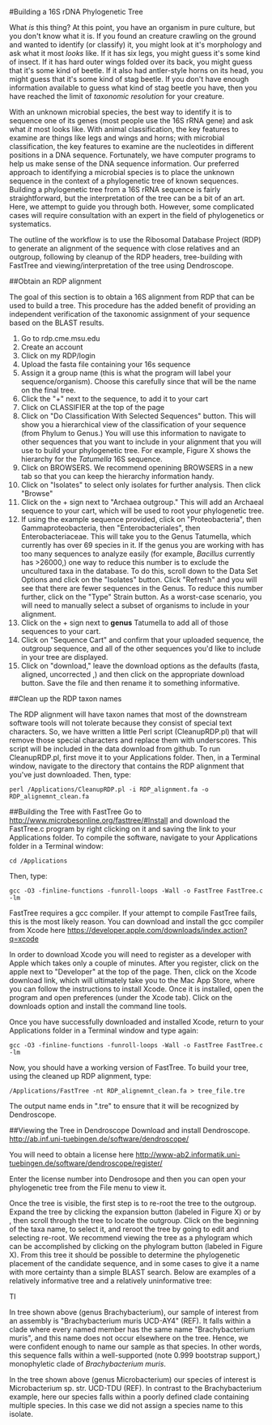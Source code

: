 #Building a 16S rDNA Phylogenetic Tree

What _is_ this thing? At this point, you have an organism in pure culture, but you don't know what it is. If you found an creature crawling on the ground and
wanted to identify (or classify) it, you might look at it's morphology and ask what it most _looks_ like. If it has six legs, you might guess it's some kind of
insect. If it has hard outer wings folded over its back, you might guess that it's some kind of beetle. If it also had antler-style horns on its head, you might
guess that it's some kind of stag beetle. If you don't have enough information available to guess what kind of stag beetle you have, then you have reached the
limit of *taxonomic resolution* for your creature. 

With an unknown microbial species, the best way to identify it is to sequence one of its genes (most people
use the 16S rRNA gene) and ask what _it_ most looks like. With animal classification, the key features to examine are things like legs and wings and horns; with microbial
classification, the key features to examine are the nucleotides in different positions in a DNA sequence. Fortunately, we have computer programs to help us make
sense of the DNA sequence information. Our preferred approach to identifying a microbial species is to place the unknown sequence in the context of a
phylogenetic tree of known sequences. Building a phylogenetic tree from a 16S rRNA sequence is fairly straightforward, but the interpretation of the tree can be
a bit of an art. Here, we attempt to guide you through both. However, some complicated cases will require consultation with an expert in the field of
phylogenetics or systematics.

The outline of the workflow is to use the Ribosomal Database Project (RDP) to generate an alignment of the sequence with close relatives and an outgroup,
following by cleanup of the RDP headers, tree-building with FastTree and viewing/interpretation of the tree using Dendroscope.

##Obtain an RDP alignment

The goal of this section is to obtain a 16S alignment from RDP that can be used to build a tree. This procedure has the added benefit of providing an independent verification of the taxonomic assignment of your sequence based on the BLAST results.

1. Go to rdp.cme.msu.edu 
2. Create an account 
3. Click on my RDP/login 
4. Upload the fasta file containing your 16s sequence 
5. Assign it a group name (this is what the program will label your sequence/organism). Choose this carefully since that will be the name on the final tree. 
6. Click the "+" next to the sequence, to add it to your cart
7. Click on CLASSIFIER at the top of the page
8. Click on "Do Classification With Selected Sequences" button. This will show you a hierarchical view of the classification of your sequence (from Phylum to Genus.) You will use this information to navigate to other sequences that you want to include in your alignment that you will use to build your phylogenetic tree. For example, Figure X shows the hierarchy for the _Tatumella_ 16S sequence. 
8. Click on BROWSERS. We recommend openining BROWSERS in a new tab so that you can keep the hierarchy information handy.
9. Click on "Isolates" to select only isolates for further analysis.  Then click "Browse"
10. Click on the + sign next to "Archaea outgroup." This will add an Archaeal sequence to your cart, which will be used to root your phylogenetic tree.
11. If using the example sequence provided, click on "Proteobacteria", then Gammaproteobacteria, then "Enterobacteriales", then Enterobacteriaceae. This will take you to the Genus Tatumella, which currently has over 69 species in it. If the genus you are working with has too many sequences to analyze easily (for example, _Bacillus_ currently has >26000,) one way to reduce this number is to exclude the uncultured taxa in the database. To do this, scroll down to the Data Set Options and click on the "Isolates" button. Click "Refresh" and you will see that there are fewer sequences in the Genus. To reduce this number further, click on the "Type" Strain button. As a worst-case scenario, you will need to manually select a subset of organisms to include in your alignment.
12. Click on the + sign next to **genus** Tatumella to add all of those sequences to your cart.
13. Click on "Sequence Cart" and confirm that your uploaded sequence, the outgroup sequence, and all of the other sequences you'd like to include in your tree are displayed.
14. Click on "download," leave the download options as the defaults (fasta, aligned, uncorrected ,) and then click on the appropriate download button. Save the file and then rename it to something informative.

##Clean up the RDP taxon names

The RDP alignment will have taxon names that most of the downstream software tools will not tolerate because they consist of special text characters. So, we have written a little Perl script (CleanupRDP.pl) that will remove those special characters and replace them with underscores. This script will be included in the data download from github. To run CleanupRDP.pl, first move it to your Applications folder. Then, in a Terminal window, navigate to the directory that contains the RDP alignment that you've just downloaded. Then, type:

    perl /Applications/CleanupRDP.pl -i RDP_alignment.fa -o RDP_alignemnt_clean.fa

##Building the Tree with FastTree 
Go to http://www.microbesonline.org/fasttree/#Install
and download the FastTree.c program by right clicking on it and saving the link to your Applications folder. To compile the software, navigate to your Applications folder in a Terminal window:

    cd /Applications
Then, type:

    gcc -O3 -finline-functions -funroll-loops -Wall -o FastTree FastTree.c -lm

FastTree requires a gcc compiler. If your attempt to compile FastTree fails, this is the most likely reason. You can download and install the gcc compiler from Xcode here https://developer.apple.com/downloads/index.action?q=xcode

In order to download Xcode you will need to register as a developer with Apple which takes only a couple of minutes. After you register, click on the apple next to "Developer" at the top of the page. Then, click on the Xcode download link, which will ultimately take you to the Mac App Store, where you can follow the instructions to install Xcode. Once it is installed, open the program and open preferences (under the Xcode tab). Click on the downloads option and install the command line tools. 

Once you have successfully downloaded and installed Xcode, return to your Applications folder in a Terminal window and type again:

    gcc -O3 -finline-functions -funroll-loops -Wall -o FastTree FastTree.c -lm
    
Now, you should have a working version of FastTree. To build your tree, using the cleaned up RDP alignment, type:

    /Applications/FastTree -nt RDP_alignemnt_clean.fa > tree_file.tre 

The output name ends in ".tre" to ensure that it will be recognized by Dendroscope.

##Viewing the Tree in Dendroscope
Download and install Dendroscope.
http://ab.inf.uni-tuebingen.de/software/dendroscope/

You will need to obtain a license here
http://www-ab2.informatik.uni-tuebingen.de/software/dendroscope/register/

Enter the license number into Dendrosope and then you can open your phylogenetic tree from the File menu to view it.

Once the tree is visible, the first step is to re-root the tree to the outgroup. Expand the tree by clicking the expansion button (labeled in Figure X) or by , then scroll through the tree to locate the outgroup. Click on the beginning of the taxa name, to select it, and reroot the tree by going to edit and selecting re-root.  We recommend viewing the tree as a phylogram which can be accomplished by clicking on the phylogram button (labeled in Figure X). From this tree it should be possible to determine the phylogenetic placement of the candidate sequence, and in some cases to give it a name with more certainty than a simple BLAST search.  Below are examples of a relatively informative tree and a relatively uninformative tree:

TI
 
In tree shown above (genus Brachybacterium), our sample of interest from an assembly is "Brachybacterium muris UCD-AY4" (REF). It falls within a clade where every named member has the same name "Brachybacterium muris", and this name does not occur elsewhere on the tree. Hence, we were confident enough to name our sample as that species. In other words, this sequence falls within a well-supported (note 0.999 bootstrap support,) monophyletic clade of _Brachybacterium muris_.
 
In the tree shown above (genus Microbacterium) our species of interest is Microbacterium sp. str. UCD-TDU (REF). In contrast to the Brachybacterium example, here our species falls within a poorly defined clade containing multiple species. In this case we did not assign a species name to this isolate.
